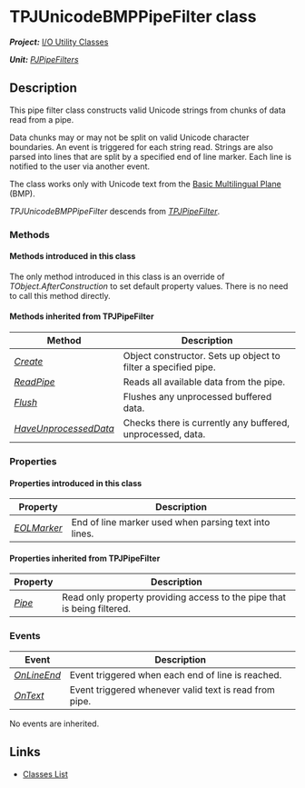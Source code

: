 # TPJUnicodeBMPPipeFilter class

***Project:*** [I/O Utility Classes](../API.md)

***Unit:*** [_PJPipeFilters_](./PJPipeFilters.md)

## Description

This pipe filter class constructs valid Unicode strings from chunks of data read from a pipe.

Data chunks may or may not be split on valid Unicode character boundaries. An event is triggered for each string read. Strings are also parsed into lines that are split by a specified end of line marker. Each line is notified to the user via another event.

The class works only with Unicode text from the [Basic Multilingual Plane](http://en.wikipedia.org/wiki/Basic_Multilingual_Plane#Basic_Multilingual_Plane.md) (BMP).

_TPJUnicodeBMPPipeFilter_ descends from [_TPJPipeFilter_](./TPJPipeFilter.md).

### Methods

#### Methods introduced in this class

The only method introduced in this class is an override of _TObject.AfterConstruction_ to set default property values. There is no need to call this method directly.

#### Methods inherited from TPJPipeFilter

| Method | Description |
|--------|-------------|
| [_Create_](./TPJPipeFilter-Create.md) | Object constructor. Sets up object to filter a specified pipe. |
| [_ReadPipe_](./TPJUnicodeBMPPipeFilter-ReadPipe.md) | Reads all available data from the pipe. |
| [_Flush_](./TPJUnicodeBMPPipeFilter-Flush.md) | Flushes any unprocessed buffered data. |
| [_HaveUnprocessedData_](./TPJPipeFilter-HaveUnprocessedData.md) | Checks there is currently any buffered, unprocessed, data. |

### Properties

#### Properties introduced in this class

| Property | Description |
|----------|-------------|
| [_EOLMarker_](./TPJUnicodeBMPPipeFilter-EOLMarker.md) | End of line marker used when parsing text into lines. |

#### Properties inherited from TPJPipeFilter

| Property | Description |
|----------|-------------|
| [_Pipe_](./TPJPipeFilter-Pipe.md) | Read only property providing access to the pipe that is being filtered. |

### Events

| Event | Description |
|-------|-------------|
| [_OnLineEnd_](./TPJUnicodeBMPPipeFilter-OnLineEnd.md) | Event triggered when each end of line is reached. |
| [_OnText_](./TPJUnicodeBMPPipeFilter-OnText.md) | Event triggered whenever valid text is read from pipe. |

No events are inherited.

## Links

* [Classes List](./Classes.md)
